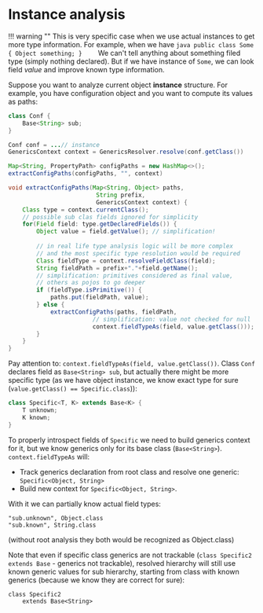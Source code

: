 # Instance analysis

!!! warning ""
    This is very specific case when we use actual instances to get more type information.
    For example, when we have 
    ```java
    public class Some {
        Object something;
    }   
    ```
    We can't tell anything about something filed type (simply nothing declared). But if we have 
    instance of `Some`, we can look field *value* and improve known type information. 

Suppose you want to analyze current object **instance** structure.
For example, you have configuration object and
you want to compute its values as paths:

```java
class Conf {
    Base<String> sub;
}
```

```java
Conf conf = ...// instance
GenericsContext context = GenericsResolver.resolve(conf.getClass())

Map<String, PropertyPath> configPaths = new HashMap<>();
extractConfigPaths(configPaths, "", context)

void extractConfigPaths(Map<String, Object> paths, 
                         String prefix, 
                         GenericsContext context) {
    Class type = context.currentClass();
    // possible sub clas fields ignored for simplicity
    for(Field field: type.getDeclaredFields()) {
        Object value = field.getValue(); // simplification!
        
        // in real life type analysis logic will be more complex 
        // and the most specific type resolution would be required
        Class fieldType = context.resolveFieldClass(field);
        String fieldPath = prefix+"."+field.getName();
        // simplification: primitives considered as final value, 
        // others as pojos to go deeper
        if (fieldType.isPrimitive()) {
            paths.put(fieldPath, value); 
        } else {
            extractConfigPaths(paths, fieldPath,
                        // simplification: value not checked for null
                        context.fieldTypeAs(field, value.getClass()));
        }
    }
}
```

Pay attention to: `context.fieldTypeAs(field, value.getClass())`. 
Class `Conf` declares field as `Base<String> sub`, but actually there might be
more specific type (as we have object instance, we know exact type for sure (`value.getClass() == Specific.class`)):

```java
class Specific<T, K> extends Base<K> {
    T unknown;
    K known;
}
```

To properly introspect fields of `Specific` we need to build generics context for it,
but we know generics only for its base class (`Base<String>`).
`context.fieldTypeAs` will:

* Track generics declaration from root class and resolve one generic: `Specific<Object, String>`
* Build new context for `Specific<Object, String>`.

With it we can partially know actual field types:

```
"sub.unknown", Object.class
"sub.known", String.class 
```

(without root analysis they both would be recognized as Object.class)

Note that even if specific class generics are not trackable (`class Specific2 extends Base` - generics not trackable),
resolved hierarchy will still use known generic values for sub hierarchy, starting from class with known generics 
(because we know they are correct for sure):

```
class Specific2
    extends Base<String>
```    
